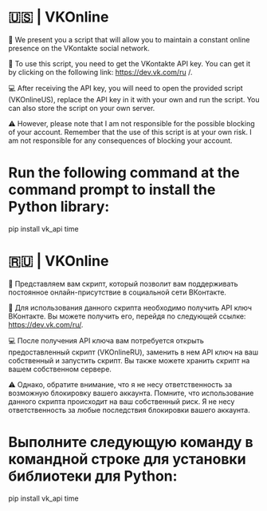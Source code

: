 # 🇺🇸 | VKOnline
💬 We present you a script that will allow you to maintain a constant online presence on the VKontakte social network.

📝 To use this script, you need to get the VKontakte API key. You can get it by clicking on the following link: https://dev.vk.com/ru /.

💻 After receiving the API key, you will need to open the provided script (VKOnlineUS), replace the API key in it with your own and run the script. You can also store the script on your own server.

⚠️ However, please note that I am not responsible for the possible blocking of your account. Remember that the use of this script is at your own risk. I am not responsible for any consequences of blocking your account.


# Run the following command at the command prompt to install the Python library:

  pip install vk_api time

# 🇷🇺 | VKOnline
💬 Представляем вам скрипт, который позволит вам поддерживать постоянное онлайн-присутствие в социальной сети ВКонтакте.

📝 Для использования данного скрипта необходимо получить API ключ ВКонтакте. Вы можете получить его, перейдя по следующей ссылке: https://dev.vk.com/ru/.

💻 После получения API ключа вам потребуется открыть предоставленный скрипт (VKOnlineRU), заменить в нем API ключ на ваш собственный и запустить скрипт. Вы также можете хранить скрипт на вашем собственном сервере.

⚠️ Однако, обратите внимание, что я не несу ответственность за возможную блокировку вашего аккаунта. Помните, что использование данного скрипта происходит на ваш собственный риск. Я не несу ответственность за любые последствия блокировки вашего аккаунта.


# Выполните следующую команду в командной строке для установки библиотеки для Python:

  pip install vk_api time
